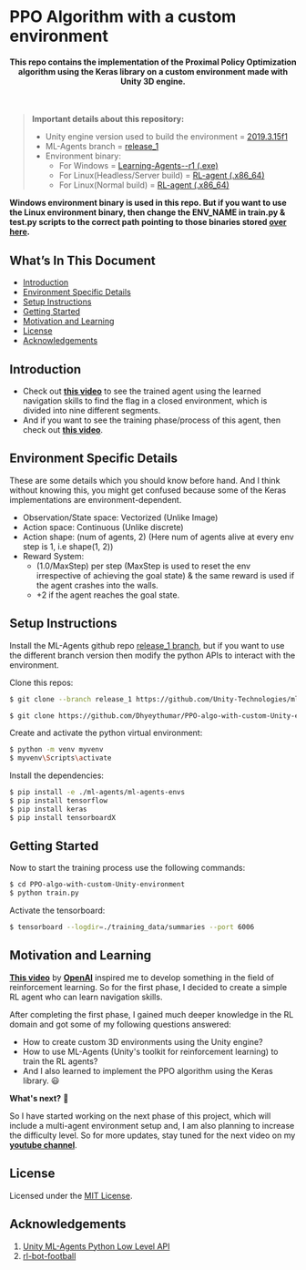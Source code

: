# PPO Algorithm with a custom environment

<h4 align="center">
    This repo contains the implementation of the Proximal Policy Optimization algorithm using the Keras library on a custom environment made with Unity 3D engine.
</h4>
</br>

> **Important details about this repository:**
> - Unity engine version used to build the environment = [2019.3.15f1](https://unity3d.com/get-unity/download/archive)
> - ML-Agents branch = [release_1](https://github.com/Unity-Technologies/ml-agents/tree/release_1_branch)
> - Environment binary:
>      - For Windows = [Learning-Agents--r1 (.exe)](https://github.com/Dhyeythumar/PPO-algo-with-custom-Unity-environment/tree/main/rl_env_binary/Windows_build)
>      - For Linux(Headless/Server build) = [RL-agent (.x86_64)](https://github.com/Dhyeythumar/PPO-algo-with-custom-Unity-environment/tree/main/rl_env_binary/Linux_headless_build)
>      - For Linux(Normal build) = [RL-agent (.x86_64)](https://github.com/Dhyeythumar/PPO-algo-with-custom-Unity-environment/tree/main/rl_env_binary/Linux_build)

**Windows environment binary is used in this repo. But if you want to use the Linux environment binary, then change the ENV_NAME in train.py & test.py scripts to the correct path pointing to those binaries stored [over here](https://github.com/Dhyeythumar/PPO-algo-with-custom-Unity-environment/tree/main/rl_env_binary).**


## What’s In This Document
- [Introduction](#introduction)
- [Environment Specific Details](#environment-specific-details)
- [Setup Instructions](#setup-instructions)
- [Getting Started](#getting-started)
- [Motivation and Learning](#motivation-and-learning)
- [License](#license)
- [Acknowledgements](#acknowledgements)


## Introduction
- Check out [**this video**](https://youtu.be/4vwZNTagHsQ) to see the trained agent using the learned navigation skills to find the flag in a closed environment, which is divided into nine different segments.
- And if you want to see the training phase/process of this agent, then check out [**this video**](https://youtu.be/eIp36b5lBVM).


## Environment Specific Details
These are some details which you should know before hand. And I think without knowing this, you might get confused because some of the Keras implementations are environment-dependent.

- Observation/State space: Vectorized     (Unlike Image)
- Action space: Continuous  (Unlike discrete)
- Action shape: (num of agents, 2)   (Here num of agents alive at every env step is 1, i.e shape(1, 2))
- Reward System: 
    - (1.0/MaxStep) per step (MaxStep is used to reset the env irrespective of achieving the goal state) & the same reward is used if the agent crashes into the walls.
    - +2 if the agent reaches the goal state.


## Setup Instructions
Install the ML-Agents github repo [release_1 branch](https://github.com/Unity-Technologies/ml-agents/tree/release_1_branch), but if you want to use the different branch version then modify the python APIs to interact with the environment.

Clone this repos:
```bash
$ git clone --branch release_1 https://github.com/Unity-Technologies/ml-agents.git

$ git clone https://github.com/Dhyeythumar/PPO-algo-with-custom-Unity-environment.git
```

Create and activate the python virtual environment:
```bash
$ python -m venv myvenv
$ myvenv\Scripts\activate
```

Install the dependencies:
```bash
$ pip install -e ./ml-agents/ml-agents-envs
$ pip install tensorflow
$ pip install keras
$ pip install tensorboardX
```


## Getting Started
Now to start the training process use the following commands:
```bash
$ cd PPO-algo-with-custom-Unity-environment
$ python train.py
```

Activate the tensorboard:
```bash
$ tensorboard --logdir=./training_data/summaries --port 6006
```


## Motivation and Learning 
[**This video**](https://youtu.be/kopoLzvh5jY) by [**OpenAI**](https://openai.com/) inspired me to develop something in the field of reinforcement learning. So for the first phase, I decided to create a simple RL agent who can learn navigation skills. 

After completing the first phase, I gained much deeper knowledge in the RL domain and got some of my following questions answered:
- How to create custom 3D environments using the Unity engine?
- How to use ML-Agents (Unity's toolkit for reinforcement learning) to train the RL agents?
- And I also learned to implement the PPO algorithm using the Keras library. :smiley:

**What's next?** 🤔

So I have started working on the next phase of this project, which will include a multi-agent environment setup and, I am also planning to increase the difficulty level. So for more updates, stay tuned for the next video on my [**youtube channel**](https://www.youtube.com/channel/UCpKizIKSk8ga_LCI3e3GUig).

## License
Licensed under the [MIT License](./LICENSE).


## Acknowledgements
1. [Unity ML-Agents Python Low Level API](https://github.com/Unity-Technologies/ml-agents/blob/release_1_branch/docs/Python-API.md)
2. [rl-bot-football](https://github.com/ChintanTrivedi/rl-bot-football)
